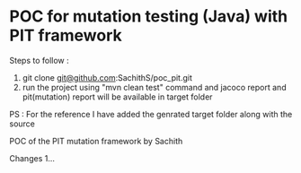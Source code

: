 # POC for mutation testing (Java) with PIT framework 

Steps to follow :

1. git clone git@github.com:SachithS/poc_pit.git
2. run the project using "mvn clean test" command and jacoco report and pit(mutation) report will be available in target folder

PS : For the reference I have added the genrated target folder along with the source

POC of the PIT mutation framework by Sachith

Changes 1...

